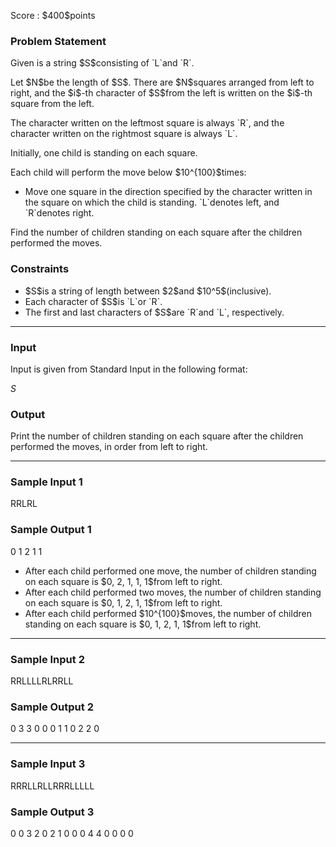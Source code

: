 
<div>

<span>

<span>

<p>
Score : $400$points
</p>

<div>

<section>

### **Problem Statement**

<p>
Given is a string $S$consisting of `L`and `R`.
</p>

<p>
Let $N$be the length of $S$. There are $N$squares arranged from left to right, and the $i$-th character of $S$from the left is written on the $i$-th square from the left.
</p>

<p>
The character written on the leftmost square is always `R`, and the character written on the rightmost square is always `L`.
</p>

<p>
Initially, one child is standing on each square.
</p>

<p>
Each child will perform the move below $10^{100}$times:
</p>

<ul>

<li>
Move one square in the direction specified by the character written in the square on which the child is standing. `L`denotes left, and `R`denotes right.
</li>

</ul>

<p>
Find the number of children standing on each square after the children performed the moves.
</p>

</section>

</div>

<div>

<section>

### **Constraints**

<ul>

<li>
$S$is a string of length between $2$and $10^5$(inclusive).
</li>

<li>
Each character of $S$is `L`or `R`.
</li>

<li>
The first and last characters of $S$are `R`and `L`, respectively.
</li>

</ul>

</section>

</div>

---

<div>

<div>

<section>

### **Input**

<p>
Input is given from Standard Input in the following format:
</p>

<div>

$S$
</div>

</section>

</div>

<div>

<section>

### **Output**

<p>
Print the number of children standing on each square after the children performed the moves, in order from left to right.
</p>

</section>

</div>

</div>

---

<div>

<section>

### **Sample Input 1**

<div>

RRLRL

</div>

</section>

</div>

<div>

<section>

### **Sample Output 1**

<div>

0 1 2 1 1

</div>

<ul>

<li>
After each child performed one move, the number of children standing on each square is $0, 2, 1, 1, 1$from left to right.
</li>

<li>
After each child performed two moves, the number of children standing on each square is $0, 1, 2, 1, 1$from left to right.
</li>

<li>
After each child performed $10^{100}$moves, the number of children standing on each square is $0, 1, 2, 1, 1$from left to right.
</li>

</ul>

</section>

</div>

---

<div>

<section>

### **Sample Input 2**

<div>

RRLLLLRLRRLL

</div>

</section>

</div>

<div>

<section>

### **Sample Output 2**

<div>

0 3 3 0 0 0 1 1 0 2 2 0

</div>

</section>

</div>

---

<div>

<section>

### **Sample Input 3**

<div>

RRRLLRLLRRRLLLLL

</div>

</section>

</div>

<div>

<section>

### **Sample Output 3**

<div>

0 0 3 2 0 2 1 0 0 0 4 4 0 0 0 0

</div>

</section>

</div>

</span>

</span>

</div>

